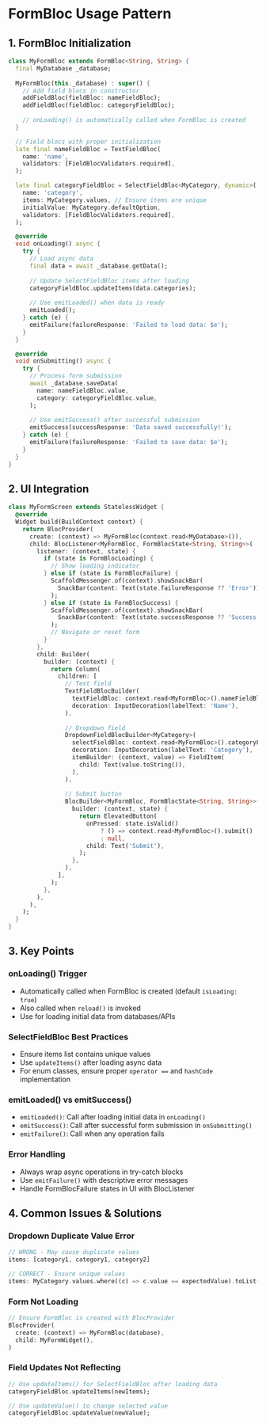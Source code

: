 # FormBloc Usage Pattern

## 1. FormBloc Initialization

```dart
class MyFormBloc extends FormBloc<String, String> {
  final MyDatabase _database;
  
  MyFormBloc(this._database) : super() {
    // Add field blocs in constructor
    addFieldBloc(fieldBloc: nameFieldBloc);
    addFieldBloc(fieldBloc: categoryFieldBloc);
    
    // onLoading() is automatically called when FormBloc is created
  }

  // Field blocs with proper initialization
  late final nameFieldBloc = TextFieldBloc(
    name: 'name',
    validators: [FieldBlocValidators.required],
  );

  late final categoryFieldBloc = SelectFieldBloc<MyCategory, dynamic>(
    name: 'category',
    items: MyCategory.values, // Ensure items are unique
    initialValue: MyCategory.defaultOption,
    validators: [FieldBlocValidators.required],
  );

  @override
  void onLoading() async {
    try {
      // Load async data
      final data = await _database.getData();
      
      // Update SelectFieldBloc items after loading
      categoryFieldBloc.updateItems(data.categories);
      
      // Use emitLoaded() when data is ready
      emitLoaded();
    } catch (e) {
      emitFailure(failureResponse: 'Failed to load data: $e');
    }
  }

  @override
  void onSubmitting() async {
    try {
      // Process form submission
      await _database.saveData(
        name: nameFieldBloc.value,
        category: categoryFieldBloc.value,
      );
      
      // Use emitSuccess() after successful submission
      emitSuccess(successResponse: 'Data saved successfully!');
    } catch (e) {
      emitFailure(failureResponse: 'Failed to save data: $e');
    }
  }
}
```

## 2. UI Integration

```dart
class MyFormScreen extends StatelessWidget {
  @override
  Widget build(BuildContext context) {
    return BlocProvider(
      create: (context) => MyFormBloc(context.read<MyDatabase>()),
      child: BlocListener<MyFormBloc, FormBlocState<String, String>>(
        listener: (context, state) {
          if (state is FormBlocLoading) {
            // Show loading indicator
          } else if (state is FormBlocFailure) {
            ScaffoldMessenger.of(context).showSnackBar(
              SnackBar(content: Text(state.failureResponse ?? 'Error')),
            );
          } else if (state is FormBlocSuccess) {
            ScaffoldMessenger.of(context).showSnackBar(
              SnackBar(content: Text(state.successResponse ?? 'Success')),
            );
            // Navigate or reset form
          }
        },
        child: Builder(
          builder: (context) {
            return Column(
              children: [
                // Text field
                TextFieldBlocBuilder(
                  textFieldBloc: context.read<MyFormBloc>().nameFieldBloc,
                  decoration: InputDecoration(labelText: 'Name'),
                ),
                
                // Dropdown field
                DropdownFieldBlocBuilder<MyCategory>(
                  selectFieldBloc: context.read<MyFormBloc>().categoryFieldBloc,
                  decoration: InputDecoration(labelText: 'Category'),
                  itemBuilder: (context, value) => FieldItem(
                    child: Text(value.toString()),
                  ),
                ),
                
                // Submit button
                BlocBuilder<MyFormBloc, FormBlocState<String, String>>(
                  builder: (context, state) {
                    return ElevatedButton(
                      onPressed: state.isValid() 
                          ? () => context.read<MyFormBloc>().submit()
                          : null,
                      child: Text('Submit'),
                    );
                  },
                ),
              ],
            );
          },
        ),
      ),
    );
  }
}
```

## 3. Key Points

### onLoading() Trigger
- Automatically called when FormBloc is created (default `isLoading: true`)
- Also called when `reload()` is invoked
- Use for loading initial data from databases/APIs

### SelectFieldBloc Best Practices
- Ensure items list contains unique values
- Use `updateItems()` after loading async data
- For enum classes, ensure proper `operator ==` and `hashCode` implementation

### emitLoaded() vs emitSuccess()
- `emitLoaded()`: Call after loading initial data in `onLoading()`
- `emitSuccess()`: Call after successful form submission in `onSubmitting()`
- `emitFailure()`: Call when any operation fails

### Error Handling
- Always wrap async operations in try-catch blocks
- Use `emitFailure()` with descriptive error messages
- Handle FormBlocFailure states in UI with BlocListener

## 4. Common Issues & Solutions

### Dropdown Duplicate Value Error
```dart
// WRONG - May cause duplicate values
items: [category1, category1, category2]

// CORRECT - Ensure unique values
items: MyCategory.values.where((c) => c.value == expectedValue).toList()
```

### Form Not Loading
```dart
// Ensure FormBloc is created with BlocProvider
BlocProvider(
  create: (context) => MyFormBloc(database),
  child: MyFormWidget(),
)
```

### Field Updates Not Reflecting
```dart
// Use updateItems() for SelectFieldBloc after loading data
categoryFieldBloc.updateItems(newItems);

// Use updateValue() to change selected value
categoryFieldBloc.updateValue(newValue);
```